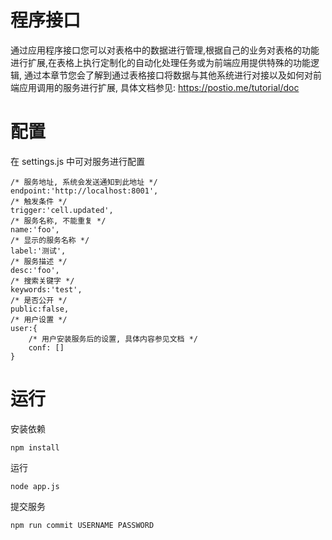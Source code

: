 程序接口
===
通过应用程序接口您可以对表格中的数据进行管理,根据自己的业务对表格的功能进行扩展,在表格上执行定制化的自动化处理任务或为前端应用提供特殊的功能逻辑, 通过本章节您会了解到通过表格接口将数据与其他系统进行对接以及如何对前端应用调用的服务进行扩展, 具体文档参见: https://postio.me/tutorial/doc 

配置
=== 
在 settings.js 中可对服务进行配置

```
/* 服务地址, 系统会发送通知到此地址 */
endpoint:'http://localhost:8001',
/* 触发条件 */
trigger:'cell.updated',
/* 服务名称, 不能重复 */
name:'foo',
/* 显示的服务名称 */
label:'测试',
/* 服务描述 */
desc:'foo',
/* 搜索关键字 */
keywords:'test',
/* 是否公开 */
public:false,
/* 用户设置 */
user:{
	/* 用户安装服务后的设置, 具体内容参见文档 */
	conf: []
}

```

运行
===

安装依赖
```
npm install 
```

运行
```
node app.js 
```


提交服务
```
npm run commit USERNAME PASSWORD
```
